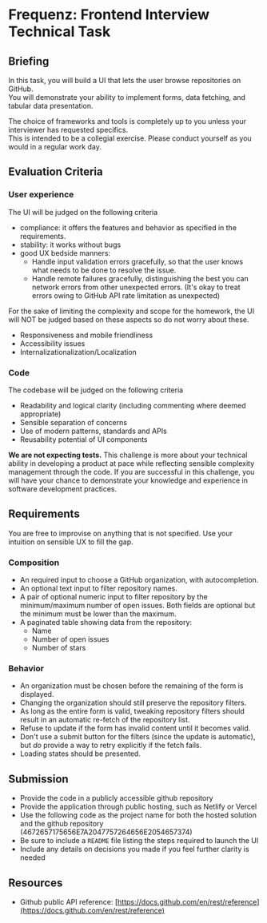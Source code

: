 # Frequenz: Frontend Interview Technical Task

## Briefing

In this task, you will build a UI that lets the user browse repositories on GitHub.  
You will demonstrate your ability to implement forms, data fetching, and tabular data presentation.

The choice of frameworks and tools is completely up to you unless your interviewer has requested specifics.  
This is intended to be a collegial exercise. Please conduct yourself as you would in a regular work day.

## Evaluation Criteria

### User experience

The UI will be judged on the following criteria

- compliance: it offers the features and behavior as specified in the requirements.  
- stability: it works without bugs  
- good UX bedside manners:  
  - Handle input validation errors gracefully, so that the user knows what needs to be done to resolve the issue.  
  - Handle remote failures gracefully, distinguishing the best you can network errors from other unexpected errors. (It's okay to treat errors owing to GitHub API rate limitation as unexpected)

For the sake of limiting the complexity and scope for the homework, the UI will NOT be judged based on these aspects so do not worry about these.

- Responsiveness and mobile friendliness  
- Accessibility issues  
- Internalizationalization/Localization

### Code

The codebase will be judged on the following criteria

- Readability and logical clarity (including commenting where deemed appropriate)  
- Sensible separation of concerns  
- Use of modern patterns, standards and APIs  
- Reusability potential of UI components

**We are not expecting tests.** This challenge is more about your technical ability in developing a product at pace while reflecting sensible complexity management through the code. If you are successful in this challenge, you will have your chance to demonstrate your knowledge and experience in software development practices.

## Requirements

You are free to improvise on anything that is not specified. Use your intuition on sensible UX to fill the gap.

### Composition

- An required input to choose a GitHub organization, with autocompletion.  
- An optional text input to filter repository names.  
- A pair of optional numeric input to filter repository by the minimum/maximum number of open issues. Both fields are optional but the minimum must be lower than the maximum.  
- A paginated table showing data from the repository:  
  - Name  
  - Number of open issues  
  - Number of stars

### Behavior

- An organization must be chosen before the remaining of the form is displayed.  
- Changing the organization should still preserve the repository filters.  
- As long as the entire form is valid, tweaking repository filters should result in an automatic re-fetch of the repository list.  
- Refuse to update if the form has invalid content until it becomes valid.  
- Don't use a submit button for the filters (since the update is automatic), but *do* provide a way to retry explicitly if the fetch fails.  
- Loading states should be presented.

## Submission

- Provide the code in a publicly accessible github repository  
- Provide the application through public hosting, such as Netlify or Vercel  
- Use the following code as the project name for both the hosted solution and the github repository (4672657175656E7A2047757264656E2054657374)  
- Be sure to include a `README` file listing the steps required to launch the UI  
- Include any details on decisions you made if you feel further clarity is needed

## Resources

- Github public API reference: [https://docs.github.com/en/rest/reference](https://docs.github.com/en/rest/reference)

